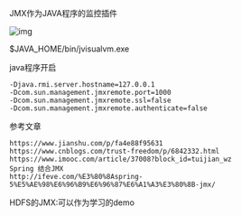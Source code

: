 JMX作为JAVA程序的监控插件

![img](https://i.loli.net/2018/05/27/5b0ab8db177a1.jpg)

$JAVA_HOME/bin/jvisualvm.exe

java程序开启

```shell
-Djava.rmi.server.hostname=127.0.0.1 
-Dcom.sun.management.jmxremote.port=1000 
-Dcom.sun.management.jmxremote.ssl=false 
-Dcom.sun.management.jmxremote.authenticate=false
```



参考文章

```
https://www.jianshu.com/p/fa4e88f95631
https://www.cnblogs.com/trust-freedom/p/6842332.html
https://www.imooc.com/article/37008?block_id=tuijian_wz
Spring 结合JMX
http://ifeve.com/%E3%80%8Aspring-5%E5%AE%98%E6%96%B9%E6%96%87%E6%A1%A3%E3%80%8B-jmx/
```





HDFS的JMX:可以作为学习的demo